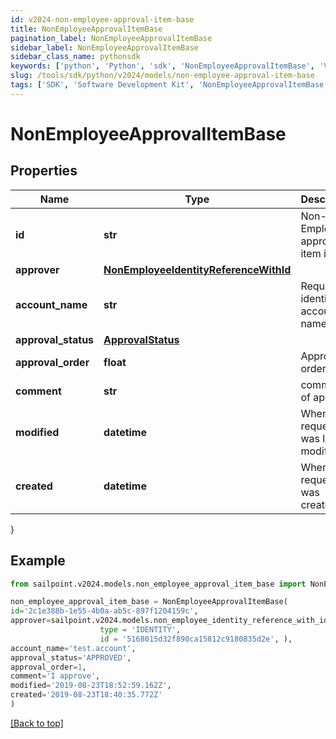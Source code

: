 ```yaml
---
id: v2024-non-employee-approval-item-base
title: NonEmployeeApprovalItemBase
pagination_label: NonEmployeeApprovalItemBase
sidebar_label: NonEmployeeApprovalItemBase
sidebar_class_name: pythonsdk
keywords: ['python', 'Python', 'sdk', 'NonEmployeeApprovalItemBase', 'V2024NonEmployeeApprovalItemBase'] 
slug: /tools/sdk/python/v2024/models/non-employee-approval-item-base
tags: ['SDK', 'Software Development Kit', 'NonEmployeeApprovalItemBase', 'V2024NonEmployeeApprovalItemBase']
---
```


# NonEmployeeApprovalItemBase


## Properties

Name | Type | Description | Notes
------------ | ------------- | ------------- | -------------
**id** | **str** | Non-Employee approval item id | [optional] 
**approver** | [**NonEmployeeIdentityReferenceWithId**](non-employee-identity-reference-with-id) |  | [optional] 
**account_name** | **str** | Requested identity account name | [optional] 
**approval_status** | [**ApprovalStatus**](approval-status) |  | [optional] 
**approval_order** | **float** | Approval order | [optional] 
**comment** | **str** | comment of approver | [optional] 
**modified** | **datetime** | When the request was last modified. | [optional] 
**created** | **datetime** | When the request was created. | [optional] 
}

## Example

```python
from sailpoint.v2024.models.non_employee_approval_item_base import NonEmployeeApprovalItemBase

non_employee_approval_item_base = NonEmployeeApprovalItemBase(
id='2c1e388b-1e55-4b0a-ab5c-897f1204159c',
approver=sailpoint.v2024.models.non_employee_identity_reference_with_id.NonEmployeeIdentityReferenceWithId(
                    type = 'IDENTITY', 
                    id = '5168015d32f890ca15812c9180835d2e', ),
account_name='test.account',
approval_status='APPROVED',
approval_order=1,
comment='I approve',
modified='2019-08-23T18:52:59.162Z',
created='2019-08-23T18:40:35.772Z'
)

```
[[Back to top]](#) 


